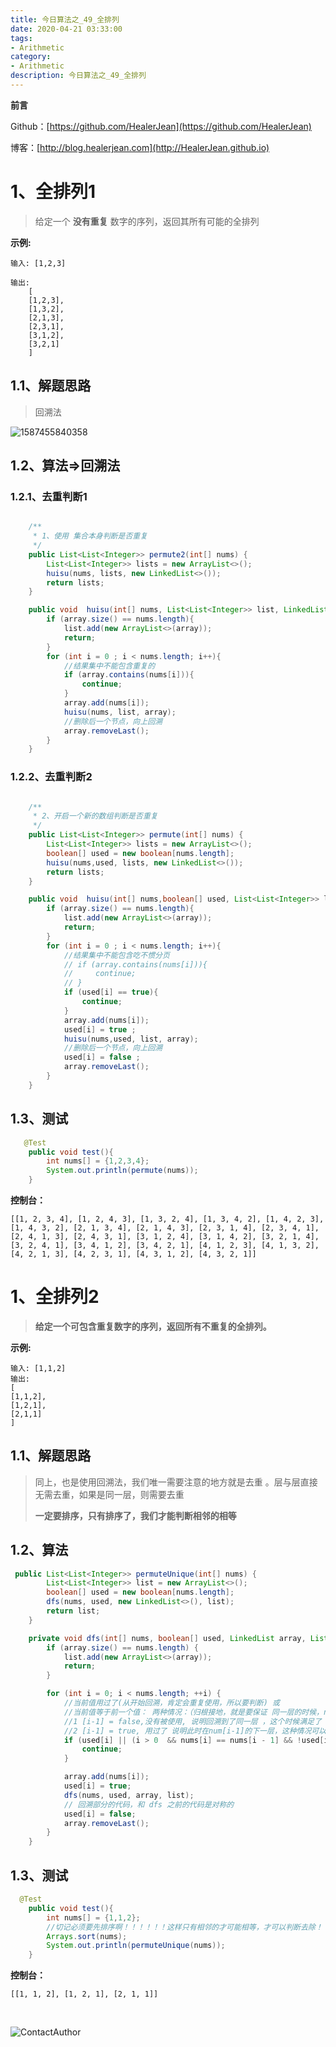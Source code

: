 ```yaml
---
title: 今日算法之_49_全排列
date: 2020-04-21 03:33:00
tags: 
- Arithmetic
category: 
- Arithmetic
description: 今日算法之_49_全排列
---
```


**前言**     

 Github：[https://github.com/HealerJean](https://github.com/HealerJean)         

 博客：[http://blog.healerjean.com](http://HealerJean.github.io)          



# 1、全排列1
> 给定一个 **没有重复** 数字的序列，返回其所有可能的全排列



**示例:**

```
输入: [1,2,3]      

输出:
    [
    [1,2,3],
    [1,3,2],
    [2,1,3],
    [2,3,1],
    [3,1,2],
    [3,2,1]
    ]
```



## 1.1、解题思路 

> 回溯法

![1587455840358](https://raw.githubusercontent.com/HealerJean/HealerJean.github.io/master/blogImages/1587455840358.png)



## 1.2、算法=>回溯法  



### 1.2.1、去重判断1 



```java

    /**
     * 1、使用 集合本身判断是否重复
     */
    public List<List<Integer>> permute2(int[] nums) {
        List<List<Integer>> lists = new ArrayList<>();
        huisu(nums, lists, new LinkedList<>());
        return lists;
    }

    public void  huisu(int[] nums, List<List<Integer>> list, LinkedList<Integer> array){
        if (array.size() == nums.length){
            list.add(new ArrayList<>(array));
            return;
        }
        for (int i = 0 ; i < nums.length; i++){
            //结果集中不能包含重复的
            if (array.contains(nums[i])){
                continue;
            }
            array.add(nums[i]);
            huisu(nums, list, array);
            //删除后一个节点，向上回溯
            array.removeLast();
        }
    }

```



### 1.2.2、去重判断2 

```java

    /**
     * 2、开启一个新的数组判断是否重复
     */
    public List<List<Integer>> permute(int[] nums) {
        List<List<Integer>> lists = new ArrayList<>();
        boolean[] used = new boolean[nums.length];
        huisu(nums,used, lists, new LinkedList<>());
        return lists;
    }

    public void  huisu(int[] nums,boolean[] used, List<List<Integer>> list, LinkedList<Integer> array){
        if (array.size() == nums.length){
            list.add(new ArrayList<>(array));
            return;
        }
        for (int i = 0 ; i < nums.length; i++){
            //结果集中不能包含吃不惯分页
            // if (array.contains(nums[i])){
            //     continue;
            // }
            if (used[i] == true){
                continue;
            }
            array.add(nums[i]);
            used[i] = true ;
            huisu(nums,used, list, array);
            //删除后一个节点，向上回溯
            used[i] = false ;
            array.removeLast();
        }
    }

```






## 1.3、测试 

```java
   @Test
    public void test(){
        int nums[] = {1,2,3,4};
        System.out.println(permute(nums));
    }

```

**控制台：**  

```
[[1, 2, 3, 4], [1, 2, 4, 3], [1, 3, 2, 4], [1, 3, 4, 2], [1, 4, 2, 3], [1, 4, 3, 2], [2, 1, 3, 4], [2, 1, 4, 3], [2, 3, 1, 4], [2, 3, 4, 1], [2, 4, 1, 3], [2, 4, 3, 1], [3, 1, 2, 4], [3, 1, 4, 2], [3, 2, 1, 4], [3, 2, 4, 1], [3, 4, 1, 2], [3, 4, 2, 1], [4, 1, 2, 3], [4, 1, 3, 2], [4, 2, 1, 3], [4, 2, 3, 1], [4, 3, 1, 2], [4, 3, 2, 1]]

```



# 1、全排列2

> **给定一个可包含重复数字的序列，返回所有不重复的全排列。**

**示例:**

```
输入: [1,1,2]
输出:
[
[1,1,2],
[1,2,1],
[2,1,1]
]
```

## 1.1、解题思路 

> 同上，也是使用回溯法，我们唯一需要注意的地方就是去重 。层与层直接无需去重，如果是同一层，则需要去重     
>
> **一定要排序，只有排序了，我们才能判断相邻的相等**





## 1.2、算法

```java
 public List<List<Integer>> permuteUnique(int[] nums) {
        List<List<Integer>> list = new ArrayList<>();
        boolean[] used = new boolean[nums.length];
        dfs(nums, used, new LinkedList<>(), list);
        return list;
    }

    private void dfs(int[] nums, boolean[] used, LinkedList array, List<List<Integer>> list) {
        if (array.size() == nums.length) {
            list.add(new ArrayList<>(array));
            return;
        }

        for (int i = 0; i < nums.length; ++i) {
            //当前值用过了(从开始回溯，肯定会重复使用，所以要判断) 或
            //当前值等于前一个值： 两种情况：（归根接地，就是要保证 同一层的时候，num[n-1] 如果不等于true了，continue）
            //1 [i-1] = false,没有被使用, 说明回溯到了同一层 ，这个时候满足了 nums[i] == nums[i - 1]，肯定是重复，所以continue
            //2 [i-1] = true, 用过了 说明此时在num[i-1]的下一层，这种情况可以往下走，不需要continue
            if (used[i] || (i > 0  && nums[i] == nums[i - 1] && !used[i - 1])) {
                continue;
            }

            array.add(nums[i]);
            used[i] = true;
            dfs(nums, used, array, list);
            // 回溯部分的代码，和 dfs 之前的代码是对称的
            used[i] = false;
            array.removeLast();
        }
    }

```



## 1.3、测试 

```java
  @Test
    public void test(){
        int nums[] = {1,1,2};
        //切记必须要先排序啊！！！！！！这样只有相邻的才可能相等，才可以判断去除！！！！！
        Arrays.sort(nums);
        System.out.println(permuteUnique(nums));
    }
```

**控制台：**

```
[[1, 1, 2], [1, 2, 1], [2, 1, 1]]
```



​          

![ContactAuthor](https://raw.githubusercontent.com/HealerJean/HealerJean.github.io/master/assets/img/artical_bottom.jpg)



<link rel="stylesheet" href="https://unpkg.com/gitalk/dist/gitalk.css">

<script src="https://unpkg.com/gitalk@latest/dist/gitalk.min.js"></script> 
<div id="gitalk-container"></div>    
 <script type="text/javascript">
    var gitalk = new Gitalk({
		clientID: `1d164cd85549874d0e3a`,
		clientSecret: `527c3d223d1e6608953e835b547061037d140355`,
		repo: `HealerJean.github.io`,
		owner: 'HealerJean',
		admin: ['HealerJean'],
		id: 'F0uUrkOygNTvpIcX',
    });
    gitalk.render('gitalk-container');
</script> 

